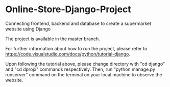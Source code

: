 # Online-Store-Django-Project
Connecting frontend, backend and database to create a supermarket website using Django

The project is available in the master branch.

For further information about how to run the project, please refer to https://code.visualstudio.com/docs/python/tutorial-django.

Upon following the tutorial above, please change directory with "cd django" and "cd dprojx" commands respectively. Then, run "python manage.py runserver" command on the terminal on your local machine to observe the website.
